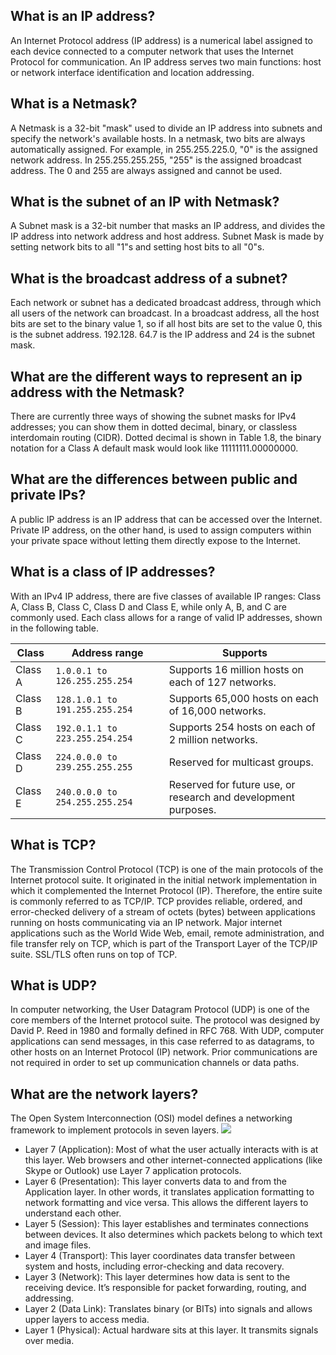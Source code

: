 ## What is an IP address?
An Internet Protocol address (IP address) is a numerical label assigned to each device connected to a computer network that uses the Internet Protocol for communication. An IP address serves two main functions: host or network interface identification and location addressing.
## What is a Netmask?
A Netmask is a 32-bit "mask" used to divide an IP address into subnets and specify the network's available hosts. In a netmask, two bits are always automatically assigned. For example, in 255.255.225.0, "0" is the assigned network address. In 255.255.255.255, "255" is the assigned broadcast address. The 0 and 255 are always assigned and cannot be used.
## What is the subnet of an IP with Netmask?
A Subnet mask is a 32-bit number that masks an IP address, and divides the IP address into network address and host address. Subnet Mask is made by setting network bits to all "1"s and setting host bits to all "0"s.
## What is the broadcast address of a subnet?
Each network or subnet has a dedicated broadcast address, through which all users of the network can broadcast. In a broadcast address, all the host bits are set to the binary value 1, so if all host bits are set to the value 0, this is the subnet address. 192.128. 64.7 is the IP address and 24 is the subnet mask.
## What are the different ways to represent an ip address with the Netmask?
There are currently three ways of showing the subnet masks for IPv4 addresses; you can show them in dotted decimal, binary, or classless interdomain routing (CIDR). Dotted decimal is shown in Table 1.8, the binary notation for a Class A default mask would look like 11111111.00000000.
## What are the differences between public and private IPs?
A public IP address is an IP address that can be accessed over the Internet. Private IP address, on the other hand, is used to assign computers within your private space without letting them directly expose to the Internet.
## What is a class of IP addresses?
With an IPv4 IP address, there are five classes of available IP ranges: Class A, Class B, Class C, Class D and Class E, while only A, B, and C are commonly used. Each class allows for a range of valid IP addresses, shown in the following table.

|Class           |Address range                  |Supports                     |
|----------------|-------------------------------|-----------------------------|
|Class A         |`1.0.0.1 to 126.255.255.254	`  |Supports 16 million hosts on each of 127 networks.|
|Class B         |`128.1.0.1 to 191.255.255.254` |Supports 65,000 hosts on each of 16,000 networks.|
|Class C         |`192.0.1.1 to 223.255.254.254` |Supports 254 hosts on each of 2 million networks.|
|Class D         |`224.0.0.0 to 239.255.255.255` |Reserved for multicast groups.|
|Class E         |`240.0.0.0 to 254.255.255.254` |Reserved for future use, or research and development purposes.|
##  What is TCP?
The Transmission Control Protocol (TCP) is one of the main protocols of the Internet protocol suite. It originated in the initial network implementation in which it complemented the Internet Protocol (IP). Therefore, the entire suite is commonly referred to as TCP/IP. TCP provides reliable, ordered, and error-checked delivery of a stream of octets (bytes) between applications running on hosts communicating via an IP network. Major internet applications such as the World Wide Web, email, remote administration, and file transfer rely on TCP, which is part of the Transport Layer of the TCP/IP suite. SSL/TLS often runs on top of TCP.
## What is UDP?
In computer networking, the User Datagram Protocol (UDP) is one of the core members of the Internet protocol suite. The protocol was designed by David P. Reed in 1980 and formally defined in RFC 768. With UDP, computer applications can send messages, in this case referred to as datagrams, to other hosts on an Internet Protocol (IP) network. Prior communications are not required in order to set up communication channels or data paths.
## What are the network layers?
The Open System Interconnection (OSI) model defines a networking framework to implement protocols in seven layers.
![](https://www.webopedia.com/imagesvr_ce/8023/7-layers-of-osi-icon.jpg)
- Layer 7 (Application): Most of what the user actually interacts with is at this layer. Web browsers and other internet-connected applications (like Skype or Outlook) use Layer 7 application protocols.
- Layer 6 (Presentation): This layer converts data to and from the Application layer. In other words, it translates application formatting to network formatting and vice versa. This allows the different layers to understand each other.
- Layer 5 (Session): This layer establishes and terminates connections between devices. It also determines which packets belong to which text and image files.
- Layer 4 (Transport): This layer coordinates data transfer between system and hosts, including error-checking and data recovery.
- Layer 3 (Network): This layer determines how data is sent to the receiving device. It’s responsible for packet forwarding, routing, and addressing.
- Layer 2 (Data Link): Translates binary (or BITs) into signals and allows upper layers to access media.
- Layer 1 (Physical): Actual hardware sits at this layer. It transmits signals over media.
